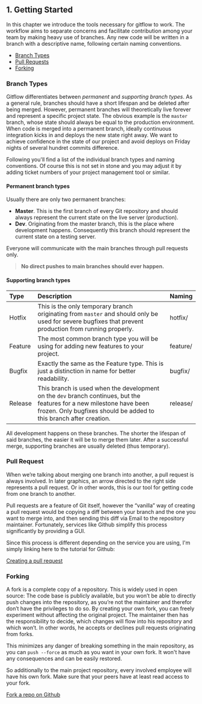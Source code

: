 ## 1. Getting Started

In this chapter we introduce the tools necessary for gitflow to work. The workflow aims to separate concerns and facilitate contribution among your team by making heavy use of branches. Any new code will be written in a branch with a descriptive name, following certain naming conventions.

* [Branch Types](#branch-types)
* [Pull Requests](#pull-requests)
* [Forking](#forking)

### Branch Types

Gitflow differentiates between *permanent* and *supporting branch types*. As a general rule, branches should have a short lifespan and be deleted after being merged. However, permanent branches will theoretically live forever and represent a specific project state. The obvious example is the `master` branch, whose state should always be equal to the production environment. When code is merged into a permanent branch, ideally continuous integration kicks in and deploys the new state right away. We want to achieve confidence in the state of our project and avoid deploys on Friday nights of several hundret commits difference.

Following you'll find a list of the individual branch types and naming conventions. Of course this is not set in stone and you may adjust it by adding ticket numbers of your project management tool or similar.


#### Permanent branch types

Usually there are only two permanent branches:

* **Master**. This is the first branch of every Git repository and should always represent the current state on the live server (production). 
* **Dev**. Originating from the master branch, this is the place where development happens. Consequently this branch should represent the current state on a testing server.

Everyone will communicate with the main branches through pull requests only. 

> **No direct pushes to main branches should ever happen.**


#### Supporting branch types

| Type | Description | Naming |
| :------------- | :------------- | :----- |
| Hotfix | This is the only temporary branch originating from `master` and should only be used for severe bugfixes that prevent production from running properly. | hotfix/<name> |
| Feature | The most common branch type you will be using for adding new features to your project. | feature/<name> |
| Bugfix | Exactly the same as the Feature type. This is just a distinction in name for better readability. | bugfix/<name> |
| Release | This branch is used when the development on the `dev` branch continues, but the features for a new milestone have been frozen. Only bugfixes should be added to this branch after creation. | release/<name> |

All development happens on these branches. The shorter the lifespan of said branches, the easier it will be to merge them later. After a successful merge, supporting branches are usually deleted (thus temporary).


### Pull Request

When we’re talking about merging one branch into another, a pull request is always involved. In later graphics, an arrow directed to the right side represents a pull request. Or in other words, this is our tool for getting code from one branch to another.

Pull requests are a feature of Git itself, however the “vanilla” way of creating a pull request would be copying a diff between your branch and the one you want to merge into, and then sending this diff via Email to the repository maintainer. Fortunately, services like Github simplify this process significantly by providing a GUI.

Since this process is different depending on the service you are using, I'm simply linking here to the tutorial for Github:

[Creating a pull request](https://help.github.com/articles/creating-a-pull-request/)

### Forking

A fork is a complete copy of a repository. This is widely used in open source: The code base is publicly available, but you won’t be able to directly push changes into the repository, as you’re not the maintainer and therefor don’t have the privileges to do so. By creating your own fork, you can freely experiment without affecting the original project. The maintainer then has the responsibility to decide, which changes will flow into his repository and which won’t. In other words, he accepts or declines pull requests originating from forks.

This minimizes any danger of breaking something in the main repository, as you can `push --force` as much as you want in your own fork. It won't have any consequences and can be easily restored.

So additionally to the main project repository, every involved employee will have his own fork. Make sure that your peers have at least read access to your fork.

[Fork a repo on Github](https://help.github.com/articles/fork-a-repo/)
